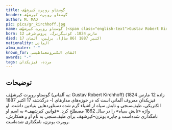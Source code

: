 ```yaml
---
title: گوستاو روبِرت کیرشهُف
header: گوستاو روبِرت کیرشهُف
author: M. MAD
pic: pics/gr_kirchhoff.jpg
name: گوستاو روبِرت کیرشهُف (<span class="english-text">Gustav Robert Kirchhoff</span>)
born: 12 مارس 1824، کونیگزبرگ، پروس شرقی
died: 17 اکتبر 1887 (86 سال)، برلین، آلمان
nationality: آلمانی
alma_mater: "-"
known_for: القای الکترومغناطیسی
awards: "-"
tags: مرده، فیزیکدان
---
```


<h2 class="fa-IR-explanation-header">توضیحات</h2>
<p>
گوستاو روبِرت کیرشهُف (به آلمانی:
<span class="english-text">Gustav Robert Kirchhoff</span>)
(زاده 12 مارس 1824 - درگذشته 17 اکتبر 1887) فیزیکدان معروف آلمانی است که در
حوزه‌های مدارهای الکتریکی، طیف‌سنجی و تابش سیاه از اشیاء گرم شده دستاوردهایی
بنیادین داشت. او واژه «تابش سیاه» را در سال 1862 مصطلح کرد. «قوانین کیرشهف» به
اسم او نامگذاری شده‌است و جایزه بونزن–کیرشهف برای طیف‌سنجی به نام او و همکارش،
روبرت بونزن، نامگذاری شده‌است.
</p>
